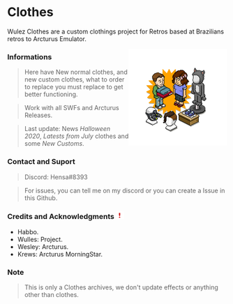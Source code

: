 # Clothes
Wulez Clothes are a custom clothings project for Retros based at Brazilians retros to Arcturus Emulator.

<img src="https://raw.githubusercontent.com/Wulles/eyethatseeseverything/master/Clothing_CataloguePromo.png" align="right">

### Informations

> Here have New normal clothes, and new custom clothes, what to order to replace you must replace to get better functioning.

> Work with all SWFs and Arcturus Releases.

> Last update: News *Halloween 2020*, *Latests from July* clothes and some *New Customs*.

### Contact and Suport

> Discord: Hensa#8393

> For issues, you can tell me on my discord or you can create a Issue in this Github.

### Credits and Acknowledgments <img src="https://raw.githubusercontent.com/Wulles/eyethatseeseverything/master/icon_10.png">

* Habbo.
* Wulles: Project.
* Wesley: Arcturus.
* Krews: Arcturus MorningStar.

### Note

> This is only a Clothes archives, we don't update effects or anything other than clothes.